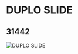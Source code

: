 # DUPLO SLIDE
## 31442
![DUPLO SLIDE](https://lc-www-live-s.legocdn.com/media/bricks/5/2/4143309.jpg)